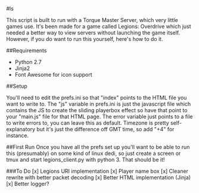 #ls


This script is built to run with a Torque Master Server, which very little games use. It's been made for a game called Legions: Overdrive which just needed a better way to view servers without launching the game itself.
However, if you do want to run this yourself, here's how to do it.


##Requirements

  * Python 2.7
  * Jinja2
  * Font Awesome for icon support

##Setup

  You'll need to edit the prefs.ini so that "index" points to the HTML file you want to write to.
  The "js" variable in prefs.ini is just the javascript file which contains the JS to create the sliding playerbox effect
  so have that point to your "main.js" file for that HTML page.
  The error variable just points to a file to write errors to, you can leave this as default.
  Timezone is pretty self-explanatory but it's just the difference off GMT time, so add "+4" for instance.
  
##First Run
  Once you have all the prefs set up you'll want to be able to run this (presumably) on some kind of linux dedi, so just    create a screen or tmux and start legions_client.py with python 3.
  That should be it!
  

###To Do
	[x] Legions URI implementation
	[x] Player name box
	[x] Cleaner rewrite with better packet decoding
	[x] Better HTML implementation (Jinja)
	[x] Better logger?
	

